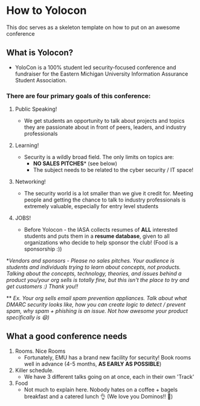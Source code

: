 
#  How to Yolocon

This doc serves as a skeleton template on how to put on an awesome conference

  ## What is Yolocon?
 - YoloCon is a 100% student led security-focused conference and fundraiser for the Eastern Michigan University Information Assurance Student Association.
 
 ### There are **four** primary goals of this conference:
1. Public Speaking! 
	- We get students an opportunity to talk about projects and topics they are passionate about in front of peers, leaders, and industry professionals 

2. Learning! 
	- Security is a wildly broad field. The only limits on topics are: 
		- **NO SALES PITCHES*** (see below) 
		- The subject needs to be related to the cyber security / IT space! 
	
3. Networking! 
	- The security world is a lot smaller than we give it credit for. Meeting people and getting the chance to talk to industry professionals is extremely valuable, especially for entry level students 

4. JOBS! 
	 - Before Yolocon - the IASA collects resumes of **ALL** interested students and puts them in a **resume database**, given to all organizations who decide to help sponsor the club! (Food is a sponsorship :))

**Vendors and sponsors - Please no sales pitches. Your audience is students and individuals trying to learn about concepts, not products. Talking about the concepts, technology, theories, and issues behind a product you/your org sells is totally fine, but this isn't the place to try and get customers :) Thank you!!*

** *Ex. Your org sells email spam prevention appliances. Talk about what DMARC security looks like, how you can create logic to detect / prevent spam, why spam + phishing is an issue. Not how awesome your product specifically is :smile:)*

##  What a good conference needs

1. Rooms. Nice Rooms 
	 - Fortunately, EMU has a brand new facility for security! Book rooms well in advance (4-5 months, **AS EARLY AS POSSIBLE**) 
 2. Killer schedule. 
	 - We have 3 different talks going on at once, each in their own 'Track' 
3. Food 
	- Not much to explain here. Nobody hates on a coffee + bagels breakfast and a catered lunch :ok_hand: (We love you Dominos!! 🍕)



